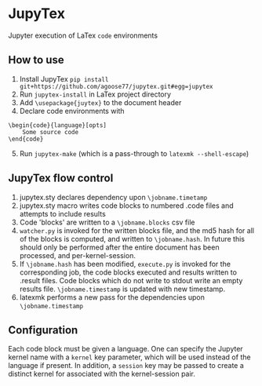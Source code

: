 # JupyTex
Jupyter execution of LaTex `code` environments

## How to use
1. Install JupyTex `pip install git+https://github.com/agoose77/jupytex.git#egg=jupytex`
2. Run `jupytex-install` in LaTex project directory
3. Add `\usepackage{juytex}` to the document header
4. Declare code environments with
```
\begin{code}{language}[opts]
    Some source code
\end{code}
```
5. Run `jupytex-make` (which is a pass-through to `latexmk --shell-escape`)

## JupyTex flow control
1. jupytex.sty declares dependency upon `\jobname.timetamp`
1. jupytex.sty macro writes code blocks to numbered .code files and attempts to include results
1. Code 'blocks' are written to a `\jobname.blocks` csv file
1. `watcher.py` is invoked for the written blocks file, and the md5 hash for all of the blocks is computed, and written to `\jobname.hash`. In future this should only be performed after the entire document has been processed, and per-kernel-session.
1. If `\jobname.hash` has been modified, `execute.py` is invoked for the corresponding job, the code blocks executed and results written to .result files. Code blocks which do not write to stdout write an empty results file. `\jobname.timestamp` is updated with new timestamp.
1. latexmk performs a new pass for the dependencies upon `\jobname.timestamp`

## Configuration
Each code block must be given a language. One can specify the Jupyter kernel name with a `kernel` key parameter, which will be used instead of the language if present. In addition, a `session` key may be passed to create a distinct kernel for associated with the kernel-session pair.

